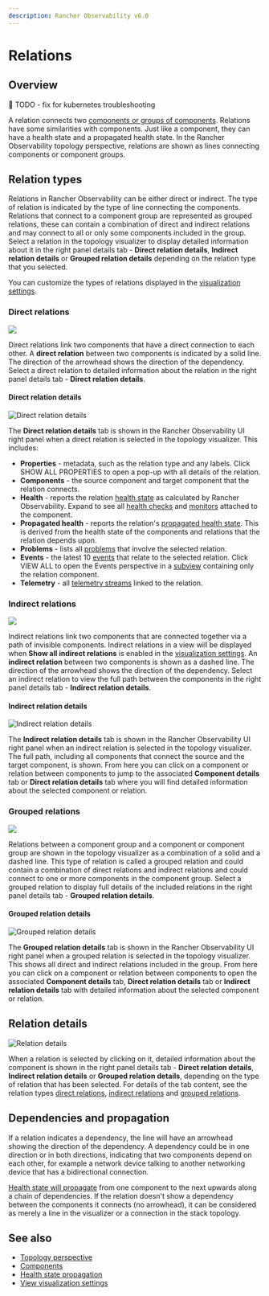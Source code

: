 ```yaml
---
description: Rancher Observability v6.0
---
```


# Relations 

## Overview

🚧 TODO - fix for kubernetes troubleshooting

A relation connects two [components or groups of components](/use/concepts/components.md). Relations have some similarities with components. Just like a component, they can have a health state and a propagated health state. In the Rancher Observability topology perspective, relations are shown as lines connecting components or component groups.

## Relation types

Relations in Rancher Observability can be either direct or indirect. The type of relation is indicated by the type of line connecting the components. Relations that connect to a component group are represented as grouped relations, these can contain a combination of direct and indirect relations and may connect to all or only some components included in the group. Select a relation in the topology visualizer to display detailed information about it in the right panel details tab - **Direct relation details**, **Indirect relation details** or **Grouped relation details** depending on the relation type that you selected. 

You can customize the types of relations displayed in the [visualization settings](/use/stackstate-ui/views/visualization_settings.md).

### Direct relations

![](/.gitbook/assets/v51_relation_comp_comp.png)  

Direct relations link two components that have a direct connection to each other. A **direct relation** between two components is indicated by a solid line. The direction of the arrowhead shows the direction of the dependency. Select a direct relation to detailed information about the relation in the right panel details tab - **Direct relation details**.    

#### Direct relation details

![Direct relation details](/.gitbook/assets/v51_direct_relation_details.png)

The **Direct relation details** tab is shown in the Rancher Observability UI right panel when a direct relation is selected in the topology visualizer. This includes:

* **Properties** - metadata, such as the relation type and any labels. Click SHOW ALL PROPERTIES to open a pop-up with all details of the relation.
* **Components** - the source component and target component that the relation connects.
* **Health** - reports the relation [health state](/use/concepts/health-state.md) as calculated by Rancher Observability. Expand to see all [health checks](/use/checks-and-monitors/checks.md) and [monitors](/use/checks-and-monitors/monitors.md) attached to the component.
* **Propagated health** - reports the relation's [propagated health state](/use/concepts/health-state.md#element-propagated-health-state). This is derived from the health state of the components and relations that the relation depends upon.
* **Problems** - lists all [problems](/use/problem-analysis/about-problems.md) that involve the selected relation. 
* **Events** - the latest 10 [events](/use/events/about_events.md) that relate to the selected relation. Click VIEW ALL to open the Events perspective in a [subview](/use/stackstate-ui/views/about_views.md#subview) containing only the relation component. 
* **Telemetry** - all [telemetry streams](/use/metrics/telemetry_streams.md) linked to the relation.

### Indirect relations

![](/.gitbook/assets/v51_indirect_relation_comp_comp.png)

Indirect relations link two components that are connected together via a path of invisible components. Indirect relations in a view will be displayed when **Show all indirect relations** is enabled in the [visualization settings](/use/stackstate-ui/views/visualization_settings.md). An **indirect relation** between two components is shown as a dashed line. The direction of the arrowhead shows the direction of the dependency. Select an indirect relation to view the full path between the components in the right panel details tab - **Indirect relation details**.    

#### Indirect relation details

![Indirect relation details](/.gitbook/assets/v51_indirect_relation_details.png)

The **Indirect relation details** tab is shown in the Rancher Observability UI right panel when an indirect relation is selected in the topology visualizer. The full path, including all components that connect the source and the target component, is shown. From here you can click on a component or relation between components to jump to the associated **Component details** tab or **Direct relation details** tab where you will find detailed information about the selected component or relation.

### Grouped relations

![](/.gitbook/assets/v51_relation_group_comp.png) 

Relations between a component group and a component or component group are shown in the topology visualizer as a combination of a solid and a dashed line. This type of relation is called a grouped relation and could contain a combination of direct relations and indirect relations and could connect to one or more components in the component group. Select a grouped relation to display full details of the included relations in the right panel details tab - **Grouped relation details**. 

#### Grouped relation details

![Grouped relation details](/.gitbook/assets/v51_grouped_relation_details.png)

The **Grouped relation details** tab is shown in the Rancher Observability UI right panel when a grouped relation is selected in the topology visualizer. This shows all direct and indirect relations included in the group. From here you can click on a component or relation between components to open the associated **Component details** tab, **Direct relation details** tab or **Indirect relation details** tab with detailed information about the selected component or relation.

## Relation details

![Relation details](/.gitbook/assets/v51_direct_relation_details.png)

When a relation is selected by clicking on it, detailed information about the component is shown in the right panel details tab - **Direct relation details**, **Indirect relation details** or **Grouped relation details**, depending on the type of relation that has been selected. For details of the tab content, see the relation types [direct relations](#direct-relations), [indirect relations](#indirect-relations) and [grouped relations](#grouped-relations).

## Dependencies and propagation

If a relation indicates a dependency, the line will have an arrowhead showing the direction of the dependency. A dependency could be in one direction or in both directions, indicating that two components depend on each other, for example a network device talking to another networking device that has a bidirectional connection.

[Health state will propagate](health-state.md#element-propagated-health-state) from one component to the next upwards along a chain of dependencies. If the relation doesn't show a dependency between the components it connects \(no arrowhead\), it can be considered as merely a line in the visualizer or a connection in the stack topology.

## See also

* [Topology perspective](/use/stackstate-ui/perspectives/topology-perspective.md)
* [Components](/use/concepts/relations.md)
* [Health state propagation](/use/concepts/health-state.md#element-propagated-health-state)
* [View visualization settings](/use/stackstate-ui/views/visualization_settings.md)
